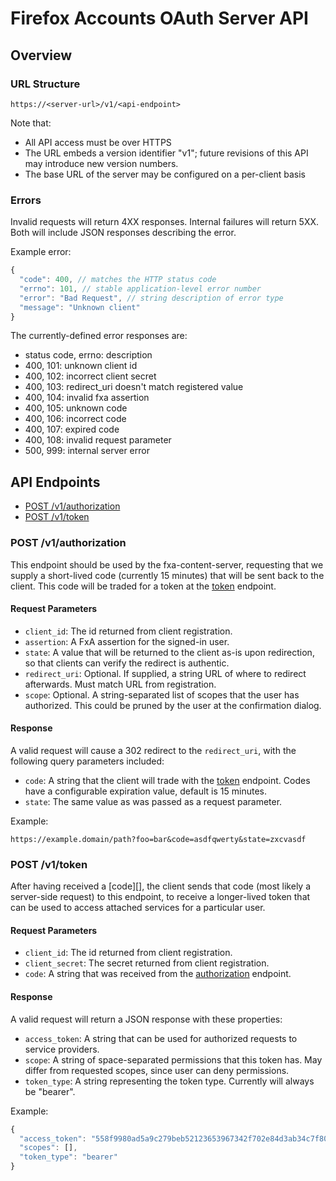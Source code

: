# Firefox Accounts OAuth Server API

## Overview

### URL Structure

```
https://<server-url>/v1/<api-endpoint>
```

Note that:

- All API access must be over HTTPS
- The URL embeds a version identifier "v1"; future revisions of this API may introduce new version numbers.
- The base URL of the server may be configured on a per-client basis

### Errors

Invalid requests will return 4XX responses. Internal failures will return 5XX. Both will include JSON responses describing the error.

Example error:

```js
{
  "code": 400, // matches the HTTP status code
  "errno": 101, // stable application-level error number
  "error": "Bad Request", // string description of error type
  "message": "Unknown client"
}
```

The currently-defined error responses are:

- status code, errno: description
- 400, 101: unknown client id
- 400, 102: incorrect client secret
- 400, 103: redirect_uri doesn't match registered value
- 400, 104: invalid fxa assertion 
- 400, 105: unknown code
- 400, 106: incorrect code
- 400, 107: expired code
- 400, 108: invalid request parameter
- 500, 999: internal server error

## API Endpoints

- [POST /v1/authorization][authorization]
- [POST /v1/token][token]

### POST /v1/authorization

This endpoint should be used by the fxa-content-server, requesting that
we supply a short-lived code (currently 15 minutes) that will be sent
back to the client. This code will be traded for a token at the
[token][] endpoint.

#### Request Parameters

- `client_id`: The id returned from client registration.
- `assertion`: A FxA assertion for the signed-in user.
- `state`: A value that will be returned to the client as-is upon redirection, so that clients can verify the redirect is authentic.
- `redirect_uri`: Optional. If supplied, a string URL of where to redirect afterwards. Must match URL from registration.
- `scope`: Optional. A string-separated list of scopes that the user has authorized. This could be pruned by the user at the confirmation dialog.

#### Response

A valid request will cause a 302 redirect to the `redirect_uri`, with the following query parameters included:

- `code`: A string that the client will trade with the [token][] endpoint. Codes have a configurable expiration value, default is 15 minutes.
- `state`: The same value as was passed as a request parameter.

Example:

```
https://example.domain/path?foo=bar&code=asdfqwerty&state=zxcvasdf
```

### POST /v1/token

After having received a [code][], the client sends that code (most
likely a server-side request) to this endpoint, to receive a
longer-lived token that can be used to access attached services for a
particular user.

#### Request Parameters

- `client_id`: The id returned from client registration.
- `client_secret`: The secret returned from client registration.
- `code`: A string that was received from the [authorization][] endpoint.

#### Response

A valid request will return a JSON response with these properties:

- `access_token`: A string that can be used for authorized requests to service providers.
- `scope`: A string of space-separated permissions that this token has. May differ from requested scopes, since user can deny permissions.
- `token_type`: A string representing the token type. Currently will always be "bearer".

Example:

```js
{
  "access_token": "558f9980ad5a9c279beb52123653967342f702e84d3ab34c7f80427a6a37e2c0",
  "scopes": [],
  "token_type": "bearer"
}
```

[authorization]: #post-v1authorization
[token]: #post-v1token
